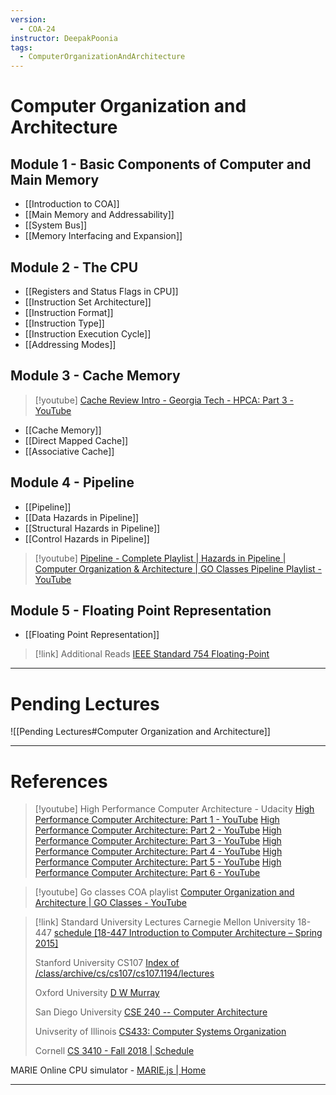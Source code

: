 ```yaml
---
version:
  - COA-24
instructor: DeepakPoonia
tags:
  - ComputerOrganizationAndArchitecture
---
```

# Computer Organization and Architecture

## Module 1 - Basic Components of Computer and Main Memory

- [[Introduction to COA]]
- [[Main Memory and Addressability]]
- [[System Bus]]
- [[Memory Interfacing and Expansion]]

## Module 2 - The CPU

- [[Registers and Status Flags in CPU]]
- [[Instruction Set Architecture]]
- [[Instruction Format]]
- [[Instruction Type]]
- [[Instruction Execution Cycle]]
- [[Addressing Modes]]

## Module 3 - Cache Memory

> [!youtube] 
> [Cache Review Intro - Georgia Tech - HPCA: Part 3 - YouTube](https://www.youtube.com/watch?v=cA5QyqRSQTE&list=PLAwxTw4SYaPnhRXZ6wuHnnclMLfg_yjHs&index=108)

- [[Cache Memory]]
- [[Direct Mapped Cache]]
- [[Associative Cache]]

## Module 4 - Pipeline

- [[Pipeline]]
- [[Data Hazards in Pipeline]]
- [[Structural Hazards in Pipeline]]
- [[Control Hazards in Pipeline]]

> [!youtube] 
> [Pipeline - Complete Playlist | Hazards in Pipeline | Computer Organization & Architecture | GO Classes Pipeline Playlist - YouTube](https://www.youtube.com/playlist?list=PLIPZ2_p3RNHhs9DfAY9ry6XbjGn7ZumZ8)

## Module 5 - Floating Point Representation

- [[Floating Point Representation]]

> [!link] Additional Reads
> [IEEE Standard 754 Floating-Point](https://steve.hollasch.net/cgindex/coding/ieeefloat.html)

---
# Pending Lectures

![[Pending Lectures#Computer Organization and Architecture]]

---

# References

> [!youtube] High Performance Computer Architecture - Udacity
> [High Performance Computer Architecture: Part 1 - YouTube](https://www.youtube.com/playlist?list=PLAwxTw4SYaPmqpjgrmf4-DGlaeV0om4iP)
> [High Performance Computer Architecture: Part 2 - YouTube](https://www.youtube.com/playlist?list=PLAwxTw4SYaPkNw98-MFodLzKgi6bYGjZs)
> [High Performance Computer Architecture: Part 3 - YouTube](https://www.youtube.com/playlist?list=PLAwxTw4SYaPnhRXZ6wuHnnclMLfg_yjHs)
> [High Performance Computer Architecture: Part 4 - YouTube](https://www.youtube.com/playlist?list=PLAwxTw4SYaPn79fsplIuZG34KwbkYSedj)
> [High Performance Computer Architecture: Part 5 - YouTube](https://www.youtube.com/playlist?list=PLAwxTw4SYaPkr-vo9gKBTid_BWpWEfuXe)
> [High Performance Computer Architecture: Part 6 - YouTube](https://www.youtube.com/playlist?list=PLAwxTw4SYaPndXEsI4kAa6BDSTRbkCKJN)

> [!youtube] Go classes COA playlist
> [Computer Organization and Architecture | GO Classes - YouTube](https://www.youtube.com/playlist?list=PLIPZ2_p3RNHjMdZR3GYQ2KZio0NKczrik)

> [!link] Standard University Lectures
> Carnegie Mellon University 18-447
> [schedule \[18-447 Introduction to Computer Architecture – Spring 2015\]](https://course.ece.cmu.edu/~ece447/s15/doku.php?id=schedule) 
> 
> Stanford University CS107
> [Index of /class/archive/cs/cs107/cs107.1194/lectures](https://web.stanford.edu/class/archive/cs/cs107/cs107.1194/lectures/)
> 
> Oxford University
> [D W Murray](https://www.robots.ox.ac.uk/~dwm/Courses/2CO_2014/)
> 
> San Diego University
> [CSE 240 -- Computer Architecture](https://cseweb.ucsd.edu/classes/wi05/cse240a/lecture.html)
> 
> Univserity of Illinois
> [CS433: Computer Systems Organization](https://courses.grainger.illinois.edu/cs433/fa2020/lectures.html)
> 
> Cornell
> [CS 3410 - Fall 2018 | Schedule](https://www.cs.cornell.edu/courses/cs3410/2018fa/schedule/)

MARIE Online CPU simulator - [MARIE.js | Home](https://marie.js.org/)

---

